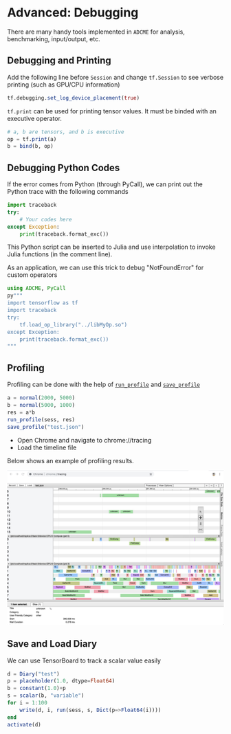 # Advanced: Debugging

There are many handy tools implemented in `ADCME` for analysis, benchmarking, input/output, etc. 

## Debugging and Printing

Add the following line before `Session` and change `tf.Session` to see verbose printing (such as GPU/CPU information)
```julia
tf.debugging.set_log_device_placement(true)
```

`tf.print` can be used for printing tensor values. It must be binded with an executive operator.
```julia
# a, b are tensors, and b is executive
op = tf.print(a)
b = bind(b, op)
```

## Debugging Python Codes

If the error comes from Python (through PyCall), we can print out the Python trace with the following commands

```python
import traceback
try:
    # Your codes here 
except Exception:
    print(traceback.format_exc())
```

This Python script can be inserted to Julia and use interpolation to invoke Julia functions (in the comment line).

As an application, we can use this trick to debug "NotFoundError" for custom operators
```julia
using ADCME, PyCall
py"""
import tensorflow as tf
import traceback
try:
    tf.load_op_library("../libMyOp.so")
except Exception:
    print(traceback.format_exc())
"""
```

## Profiling

Profiling can be done with the help of [`run_profile`](@ref) and [`save_profile`](@ref)
```julia
a = normal(2000, 5000)
b = normal(5000, 1000)
res = a*b 
run_profile(sess, res)
save_profile("test.json")
```
- Open Chrome and navigate to chrome://tracing
- Load the timeline file

Below shows an example of profiling results.

![](./assets/profile.png)


## Save and Load Diary

We can use TensorBoard to track a scalar value easily
```julia
d = Diary("test")
p = placeholder(1.0, dtype=Float64)
b = constant(1.0)+p
s = scalar(b, "variable")
for i = 1:100
    write(d, i, run(sess, s, Dict(p=>Float64(i))))
end
activate(d)
```

